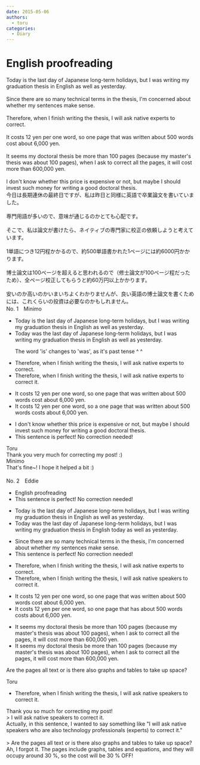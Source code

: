 ```yaml
---
date: 2015-05-06
authors:
  - toru
categories:
  - Diary
---
```


<h1 id="subject_show">English proofreading</h1>
<div class="date" hidden>May 6, 2015 20:43</div>
<div id="post"><div id="body_show_ori">
Today is the last day of Japanese long-term holidays, but I was writing my graduation thesis in English as well as yesterday.<br/><br/>Since there are so many technical terms in the thesis, I'm concerned about whether my sentences make sense.<br/><br/>Therefore, when I finish writing the thesis, I will ask native experts to correct.<br/><br/>It costs 12 yen per one word, so one page that was written about 500 words cost about 6,000 yen.<br/><br/>It seems my doctoral thesis be more than 100 pages (because my master's thesis was about 100 pages), when I ask to correct all the pages, it will cost more than 600,000 yen.<br/><br/>I don't know whether this price is expensive or not, but maybe I should invest such money for writing a good doctoral thesis.
</div></div>

<!-- more -->

<div id="post_ja"><div id="body_show_mo">
今日は長期連休の最終日ですが、私は昨日と同様に英語で卒業論文を書いていました。<br/><br/>専門用語が多いので、意味が通じるのかとても心配です。<br/><br/>そこで、私は論文が書けたら、ネイティブの専門家に校正の依頼しようと考えています。<br/><br/>1単語につき12円程かかるので、約500単語書かれた1ページには約6000円かかります。<br/><br/>博士論文は100ページを超えると思われるので（修士論文が100ページ程だったため）、全ページ校正してもらうと約60万円以上かかります。<br/><br/>安いのか高いのかいまいちよくわかりませんが、良い英語の博士論文を書くためには、これくらいの投資は必要なのかもしれません。
</div></div>
<div id="block"><div class="first_name"> No. 1　<span class="just_name">Minimo</span></div><div id="block2">
<ul class="correction_field">
<li class="incorrect">Today is the last day of Japanese long-term holidays, but I was writing my graduation thesis in English as well as yesterday.</li>
<li class="corrected correct">
Today <span class="f_red">was</span> the last day of Japanese long-term holidays, but I was writing my graduation thesis in English as well as yesterday.
<p class="correction_comment">The word 'is' changes to 'was', as it's past tense ^ ^</p>
</li>
</ul>
<ul class="correction_field">
<li class="incorrect">Therefore, when I finish writing the thesis, I will ask native experts to correct.</li>
<li class="corrected correct">
Therefore, when I finish writing the thesis, I will ask native experts to correct <span class="f_red">it.</span>
</li>
</ul>
<ul class="correction_field">
<li class="incorrect">It costs 12 yen per one word, so one page that was written about 500 words cost about 6,000 yen.</li>
<li class="corrected correct">
It costs 12 yen per <span class="sline">one</span> word, so <span class="f_red">a</span> <span class="sline">one</span> page<span class="sline"> that was</span><span class="f_gray"> </span>written about 500 words cost<span class="f_red">s</span> about 6,000 yen.
</li>
</ul>
<ul class="correction_field">
<li class="incorrect">I don't know whether this price is expensive or not, but maybe I should invest such money for writing a good doctoral thesis.</li>
<li class="corrected perfect">This sentence is perfect! No correction needed!</li>
</ul>
</div><div class="name"><span class="just_name">Toru</span><br>
Thank you very much for correcting my post! :)
</div>
<div class="name"><span class="just_name">Minimo</span><br>
That's fine~! I hope it helped a bit :)<br/><br/>
</div>
</div>
<div id="block"><div class="first_name"> No. 2　<span class="just_name">Eddie</span></div><div id="block2">
<ul class="correction_field">
<li class="incorrect">English proofreading</li>
<li class="corrected perfect">This sentence is perfect! No correction needed!</li>
</ul>
<ul class="correction_field">
<li class="incorrect">Today is the last day of Japanese long-term holidays, but I was writing my graduation thesis in English as well as yesterday.</li>
<li class="corrected correct">
Today <span class="f_red">was </span>the last day of Japanese long-term holidays, but I was writing my graduation thesis in English <span class="f_blue">today </span>as well as yesterday.
</li>
</ul>
<ul class="correction_field">
<li class="incorrect">Since there are so many technical terms in the thesis, I'm concerned about whether my sentences make sense.</li>
<li class="corrected perfect">This sentence is perfect! No correction needed!</li>
</ul>
<ul class="correction_field">
<li class="incorrect">Therefore, when I finish writing the thesis, I will ask native experts to correct.</li>
<li class="corrected correct">
Therefore, when I finish writing the thesis, I will ask native <span class="f_red">speakers </span>to correct <span class="f_red">it</span>.
</li>
</ul>
<ul class="correction_field">
<li class="incorrect">It costs 12 yen per one word, so one page that was written about 500 words cost about 6,000 yen.</li>
<li class="corrected correct">
It costs 12 yen per <span class="sline">one </span>word, so one page that <span class="f_blue">has</span> about 500 words cost<span class="f_blue">s</span> about 6,000 yen.
</li>
</ul>
<ul class="correction_field">
<li class="incorrect">It seems my doctoral thesis be more than 100 pages (because my master's thesis was about 100 pages), when I ask to correct all the pages, it will cost more than 600,000 yen.</li>
<li class="corrected correct">
It seems my doctoral thesis be more than 100 pages (because my master's thesis was about 100 pages), when I ask to correct all the pages, it will cost more than 600,000 yen.
</li>
</ul>
<p class="comment_small">
 Are the pages all text or is there also graphs and tables to take up space?
</p>

</div><div class="name"><span class="just_name">Toru</span><br><div class="quote_field"><ul class="correction_field">
<li class="corrected correct">
Therefore, when I finish writing the thesis, I will ask native <span class="f_red">speakers </span>to correct <span class="f_red">it</span>.
</li>
</ul></div>
Thank you so much for correcting my post!<br/>&gt; I will ask native speakers to correct it.<br/>Actually, in this sentence, I wanted to say something like "I will ask native speakers who are also technology professionals (experts) to correct it."<br/><br/>&gt; Are the pages all text or is there also graphs and tables to take up space?<br/>Ah, I forgot it. The pages include graphs, tables and equations, and they will occupy around 30 %, so the cost will be 30 % OFF!
</div>
</div>
